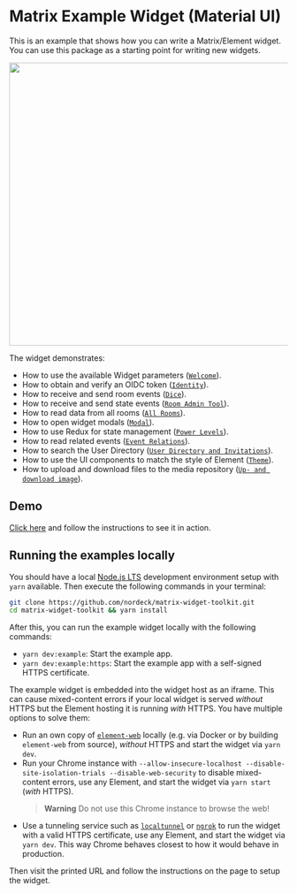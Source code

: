 # Matrix Example Widget (Material UI)

This is an example that shows how you can write a Matrix/Element widget.
You can use this package as a starting point for writing new widgets.

<img src='./docs/widget-overview.png' height='512'>

The widget demonstrates:

- How to use the available Widget parameters ([`Welcome`](./src/WelcomePage/WelcomePage.tsx)).
- How to obtain and verify an OIDC token ([`Identity`](./src/IdentityPage/IdentityPage.tsx)).
- How to receive and send room events ([`Dice`](./src/DicePage/DicePage.tsx)).
- How to receive and send state events ([`Room Admin Tool`](./src/RoomPage/RoomPage.tsx)).
- How to read data from all rooms ([`All Rooms`](./src/AllRoomsPage/AllRoomsPage.tsx)).
- How to open widget modals ([`Modal`](./src/ModalPage/ModalPage.tsx)).
- How to use Redux for state management ([`Power Levels`](./src/PowerLevelsPage/PowerLevelsPage.tsx)).
- How to read related events ([`Event Relations`](./src/RelationsPage/RelationsPage.tsx)).
- How to search the User Directory ([`User Directory and Invitations`](./src/InvitationsPage/InvitationsPage.tsx)).
- How to use the UI components to match the style of Element ([`Theme`](./src/ThemePage/ThemePage.tsx)).
- How to upload and download files to the media repository ([`Up- and download image`](./src/ImagePage/ImagePage.tsx)).

## Demo

[Click here](https://matrix-widget-toolkit-demo.netlify.app/) and follow the instructions to see it in action.

## Running the examples locally

You should have a local [Node.js LTS](https://nodejs.org) development environment setup with `yarn` available. Then execute the following commands in your terminal:

```bash
git clone https://github.com/nordeck/matrix-widget-toolkit.git
cd matrix-widget-toolkit && yarn install
```

After this, you can run the example widget locally with the following commands:

- `yarn dev:example`: Start the example app.
- `yarn dev:example:https`: Start the example app with a self-signed HTTPS certificate.

The example widget is embedded into the widget host as an iframe.
This can cause mixed-content errors if your local widget is served _without_ HTTPS but the Element hosting it is running _with_ HTTPS.
You have multiple options to solve them:

- Run an own copy of [`element-web`](https://github.com/vector-im/element-web) locally (e.g. via Docker or by building `element-web` from source), _without_ HTTPS and start the widget via `yarn dev`.
- Run your Chrome instance with `--allow-insecure-localhost --disable-site-isolation-trials --disable-web-security` to disable mixed-content errors, use any Element, and start the widget via `yarn start` (_with_ HTTPS).
  > **Warning** Do not use this Chrome instance to browse the web!
- Use a tunneling service such as [`localtunnel`](https://github.com/localtunnel/localtunnel) or [`ngrok`](https://ngrok.com/) to run the widget with a valid HTTPS certificate, use any Element, and start the widget via `yarn dev`.
  This way Chrome behaves closest to how it would behave in production.

Then visit the printed URL and follow the instructions on the page to setup the widget.
